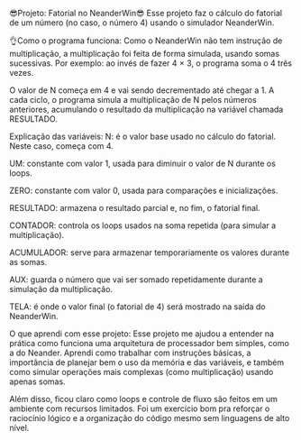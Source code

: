 😎Projeto: Fatorial no NeanderWin😎
Esse projeto faz o cálculo do fatorial de um número (no caso, o número 4) usando o simulador NeanderWin.

👌Como o programa funciona:
Como o NeanderWin não tem instrução de multiplicação, a multiplicação foi feita de forma simulada, usando somas sucessivas. Por exemplo: ao invés de fazer 4 × 3, o programa soma o 4 três vezes.

O valor de N começa em 4 e vai sendo decrementado até chegar a 1. A cada ciclo, o programa simula a multiplicação de N pelos números anteriores, acumulando o resultado da multiplicação na variável chamada RESULTADO.

Explicação das variáveis:
N: é o valor base usado no cálculo do fatorial. Neste caso, começa com 4.

UM: constante com valor 1, usada para diminuir o valor de N durante os loops.

ZERO: constante com valor 0, usada para comparações e inicializações.

RESULTADO: armazena o resultado parcial e, no fim, o fatorial final.

CONTADOR: controla os loops usados na soma repetida (para simular a multiplicação).

ACUMULADOR: serve para armazenar temporariamente os valores durante as somas.

AUX: guarda o número que vai ser somado repetidamente durante a simulação da multiplicação.

TELA: é onde o valor final (o fatorial de 4) será mostrado na saída do NeanderWin.

O que aprendi com esse projeto:
Esse projeto me ajudou a entender na prática como funciona uma arquitetura de processador bem simples, como a do Neander. Aprendi como trabalhar com instruções básicas, a importância de planejar bem o uso da memória e das variáveis, e também como simular operações mais complexas (como multiplicação) usando apenas somas.

Além disso, ficou claro como loops e controle de fluxo são feitos em um ambiente com recursos limitados. Foi um exercício bom pra reforçar o raciocínio lógico e a organização do código mesmo sem linguagens de alto nível.
